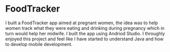 # FoodTracker
I built a FoodTracker app aimed at pregnant women, the idea was to help women track what they were eating and drinking during pregnancy which in turn would help her midwife. I built the app using Andriod Studio. I throughly enjoyed this project and feel like I have started to understand Java and how to develop mobile development.
